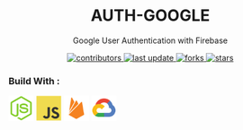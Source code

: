 <div align="center">
  <h1>AUTH-GOOGLE</h1>
  
  <p>
    Google User Authentication with Firebase
  </p>
  <p>
  <a href="https://github.com/edegan-furb/Auth-Google/graphs/contributors">
    <img src="https://img.shields.io/github/contributors/edegan-furb/Auth-Google" alt="contributors" />
  </a>
  <a href="">
    <img src="https://img.shields.io/github/last-commit/Louis3797/awesome-readme-template" alt="last update" />
  </a>
  <a href="https://github.com/edegan-furb/Auth-Google/network/members">
    <img src="https://img.shields.io/github/forks/edegan-furb/Auth-Google" alt="forks" />
  </a>
  <a href="https://github.com/edegan-furb/Auth-Google/stargazers">
    <img src="https://img.shields.io/github/stars/edegan-furb/Auth-Google" alt="stars" />
  </a>
</p>
</div>
  
### Build With :
<p>
 <img src="https://github.com/devicons/devicon/blob/master/icons/nodejs/nodejs-original.svg" title="NodeJS" alt="NodeJS" width="45" height="45"/>
 <img src="https://github.com/devicons/devicon/blob/master/icons/javascript/javascript-original.svg" title="JavaScript" alt="JavaScript" width="45" height="45"/>
 <img src="https://github.com/devicons/devicon/blob/master/icons/firebase/firebase-plain.svg" title="Firebase" alt="Firebase" width="45" height="45"/>
 <img src="https://github.com/devicons/devicon/blob/master/icons/googlecloud/googlecloud-original.svg" title="GoogleCloud" al="GoogleCloud" width="45" height="45"/>
</p>
